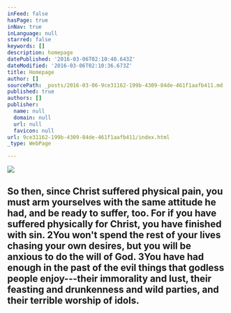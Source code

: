 ```yaml
---
inFeed: false
hasPage: true
inNav: true
inLanguage: null
starred: false
keywords: []
description: homepage
datePublished: '2016-03-06T02:10:40.643Z'
dateModified: '2016-03-06T02:10:36.673Z'
title: Homepage
author: []
sourcePath: _posts/2016-03-06-9ce31162-199b-4309-84de-461f1aafb411.md
published: true
authors: []
publisher:
  name: null
  domain: null
  url: null
  favicon: null
url: 9ce31162-199b-4309-84de-461f1aafb411/index.html
_type: WebPage

---
```

![](https://the-grid-user-content.s3-us-west-2.amazonaws.com/5fd4c58d-28a7-402a-b3d5-316f5d8f20a0.jpg)

## So then, since Christ suffered physical pain, you must arm yourselves with the same attitude he had, and be ready to suffer, too. For if you have suffered physically for Christ, you have finished with sin. 2You won't spend the rest of your lives chasing your own desires, but you will be anxious to do the will of God. 3You have had enough in the past of the evil things that godless people enjoy---their immorality and lust, their feasting and drunkenness and wild parties, and their terrible worship of idols.